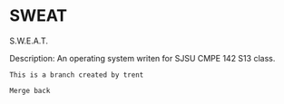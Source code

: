 SWEAT
=====
S.W.E.A.T.

Description: 
	An operating system writen for SJSU CMPE 142 S13 class.
	
	This is a branch created by trent
	
	Merge back
